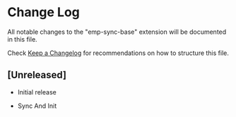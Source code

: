 # Change Log

All notable changes to the "emp-sync-base" extension will be documented in this file.

Check [Keep a Changelog](http://keepachangelog.com/) for recommendations on how to structure this file.

## [Unreleased]

- Initial release

- Sync And Init